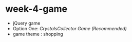 # week-4-game
* jQuery game
* Option One: _CrystalsCollector Game (Recommended)_
* game theme : shopping

